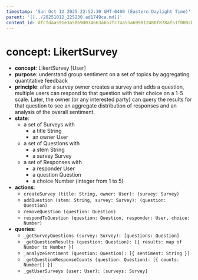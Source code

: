 ```yaml
---
timestamp: 'Sun Oct 12 2025 22:52:30 GMT-0400 (Eastern Daylight Time)'
parent: '[[../20251012_225230.ad1749ca.md]]'
content_id: dfcfdaa591e3a5069d034663a6b7fc74a55a699012480f878af51f0002b38c96
---
```


# concept: LikertSurvey

* **concept**: LikertSurvey \[User]
* **purpose**: understand group sentiment on a set of topics by aggregating quantitative feedback
* **principle**: after a survey owner creates a survey and adds a question, multiple users can respond to that question with their choice on a 1-5 scale. Later, the owner (or any interested party) can query the results for that question to see an aggregate distribution of responses and an analysis of the overall sentiment.
* **state**:
  * a set of Surveys with
    * a title String
    * an owner User
  * a set of Questions with
    * a stem String
    * a survey Survey
  * a set of Responses with
    * a responder User
    * a question Question
    * a choice Number (integer from 1 to 5)
* **actions**:
  * `createSurvey (title: String, owner: User): (survey: Survey)`
  * `addQuestion (stem: String, survey: Survey): (question: Question)`
  * `removeQuestion (question: Question)`
  * `respondToQuestion (question: Question, responder: User, choice: Number)`
* **queries**:
  * `_getSurveyQuestions (survey: Survey): [questions: Question]`
  * `_getQuestionResults (question: Question): [{ results: map of Number to Number }]`
  * `_analyzeSentiment (question: Question): [{ sentiment: String }]`
  * `_getQuestionResponseCounts (question: Question): [{ counts: Number[] }]`
  * `_getUserSurveys (user: User): [surveys: Survey]`
